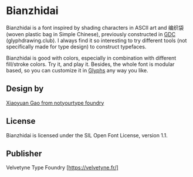# Bianzhidai 

Bianzhidai is a font inspired by shading characters in ASCII art and 编织袋 (woven plastic bag in Simple Chinese), previously constructed in [GDC](http://glyphdrawing.club) (glyphdrawing.club). I always find it so interesting to try different tools (not specifically made for type design) to construct typefaces.

Bianzhidai is good with colors, especially in combination with different fill/stroke colors. Try it, and play it. Besides, the whole font is modular based, so you can customize it in [Glyphs](https://glyphsapp.com/) any way you like.


## Design by

[Xiaoyuan Gao from notyourtype foundry](https://notyourtype.nl)

## License 

Bianzhidai is licensed under the SIL Open Font License, version 1.1.

## Publisher

Velvetyne Type Foundry [https://velvetyne.fr/]